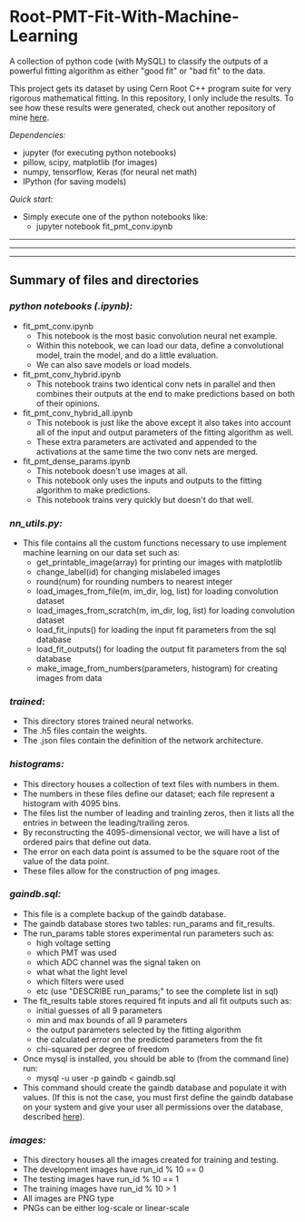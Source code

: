 # Root-PMT-Fit-With-Machine-Learning
A collection of python code (with MySQL) to classify the outputs of a powerful fitting 
algorithm as either "good fit" or "bad fit" to the data.

This project gets its dataset by using Cern Root C++ program suite for very rigorous 
mathematical fitting. In this repository, I only include the results. To see how these 
results were generated, check out another repository of mine 
[here](https://github.com/bradylowe/Low-Light-PMT-Data-Root-Fit). 

*Dependencies:*
 - jupyter (for executing python notebooks)
 - pillow, scipy, matplotlib (for images) 
 - numpy, tensorflow, Keras (for neural net math)
 - IPython (for saving models)

*Quick start:*
 - Simply execute one of the python notebooks like:
    * jupyter notebook fit_pmt_conv.ipynb

---
---
---

## Summary of files and directories

### *python notebooks (.ipynb):*
 - fit_pmt_conv.ipynb
    * This notebook is the most basic convolution neural net example.
    * Within this notebook, we can load our data, define a convolutional model, train the model, and do a little evaluation. 
    * We can also save models or load models.
 - fit_pmt_conv_hybrid.ipynb
    * This notebook trains two identical conv nets in parallel and then combines their outputs at the end to make predictions based on both of their opinions.
 - fit_pmt_conv_hybrid_all.ipynb
    * This notebook is just like the above except it also takes into account all of the input and output parameters of the fitting algorithm as well. 
    * These extra parameters are activated and appended to the activations at the same time the two conv nets are merged.
 - fit_pmt_dense_params.ipynb
    * This notebook doesn't use images at all.
    * This notebook only uses the inputs and outputs to the fitting algorithm to make predictions.
    * This notebook trains very quickly but doesn't do that well.

### *nn_utils.py:*
 - This file contains all the custom functions necessary to use implement machine learning on our data set such as:
    * get_printable_image(array) for printing our images with matplotlib
    * change_label(id) for changing mislabeled images
    * round(num) for rounding numbers to nearest integer
    * load_images_from_file(m, im_dir, log, list) for loading convolution dataset
    * load_images_from_scratch(m, im_dir, log, list) for loading convolution dataset
    * load_fit_inputs() for loading the input fit parameters from the sql database
    * load_fit_outputs() for loading the output fit parameters from the sql database
    * make_image_from_numbers(parameters, histogram) for creating images from data

### *trained:*
 - This directory stores trained neural networks.
 - The .h5 files contain the weights.
 - The .json files contain the definition of the network architecture.

### *histograms:*
 - This directory houses a collection of text files with numbers in them.
 - The numbers in these files define our dataset; each file represent a histogram with 4095 bins.
 - The files list the number of leading and trainling zeros, then it lists all the entries in between the leading/trailing zeros.
 - By reconstructing the 4095-dimensional vector, we will have a list of ordered pairs that define out data. 
 - The error on each data point is assumed to be the square root of the value of the data point.
 - These files allow for the construction of png images.

### *gaindb.sql:*
 - This file is a complete backup of the gaindb database.
 - The gaindb database stores two tables: run_params and fit_results.
 - The run_params table stores experimental run parameters such as:
    * high voltage setting
    * which PMT was used
    * which ADC channel was the signal taken on
    * what what the light level
    * which filters were used
    * etc (use "DESCRIBE run_params;" to see the complete list in sql)
 - The fit_results table stores required fit inputs and all fit outputs such as:
    * initial guesses of all 9 parameters
    * min and max bounds of all 9 parameters
    * the output parameters selected by the fitting algorithm
    * the calculated error on the predicted parameters from the fit
    * chi-squared per degree of freedom
 - Once mysql is installed, you should be able to (from the command line) run:
    * mysql -u user -p gaindb < gaindb.sql
 - This command should create the gaindb database and populate it with values. (If this is not the case, you must first define the gaindb database on your system and give your user all permissions over the database, described [here](https://dev.mysql.com/doc/refman/8.0/en/creating-database.html)).

### *images:*
 - This directory houses all the images created for training and testing.
 - The development images have run_id % 10 == 0
 - The testing images have run_id % 10 == 1
 - The training images have run_id % 10 > 1
 - All images are PNG type
 - PNGs can be either log-scale or linear-scale

